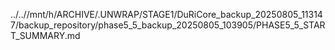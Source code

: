 ../..//mnt/h/ARCHIVE/.UNWRAP/STAGE1/DuRiCore_backup_20250805_113147/backup_repository/phase5_5_backup_20250805_103905/PHASE5_5_START_SUMMARY.md
